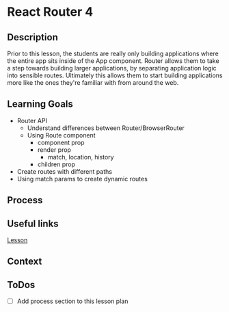# React Router 4

## Description

Prior to this lesson, the students are really only building applications where
the entire app sits inside of the App component. Router allows them to take a
step towards building larger applications, by separating application logic into
sensible routes. Ultimately this allows them to start building applications more
like the ones they're familiar with from around the web.

## Learning Goals

- Router API
  - Understand differences between Router/BrowserRouter
  - Using Route component
    - component prop
    - render prop
      - match, location, history
    - children prop
- Create routes with different paths
- Using match params to create dynamic routes

## Process

## Useful links

[Lesson](http://frontend.turing.io/lessons/module-3/react-router-v4.html)

## Context

## ToDos

* [ ] Add process section to this lesson plan

